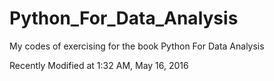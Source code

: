 # Python_For_Data_Analysis


My codes of exercising for the book Python For Data Analysis

Recently Modified at 1:32 AM, May 16, 2016